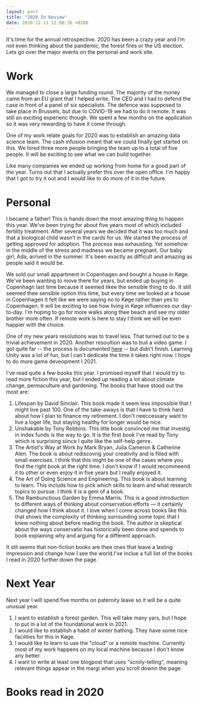 ```yaml
---
layout: post
title: "2020 In Review"
date: 2020-12-11 12:00:36 +0200
---
```


It's time for the annual retrospective. 2020 has been a crazy year and I’m not even thinking about the pandemic, the forest fires or the US election. Lets go over the major events on the personal and work site.

<head>
    <script src="https://d3js.org/d3.v4.min.js" charset="utf-8"></script>
</head>

# Work
We managed to close a large funding round. The majority of the money came from an EU grant that I helped write. The CEO and I had to defend the case in front of a panel of six specialists. The defence was supposed to take place in Brussels, but due to COVID-19 we had to do it remote. It was still an exciting experienc though. We spent a few months on the application so it was very rewarding to have it come through.

One of my work relate goals for 2020 was to establish an amazing data science team. The cash infusion meant that we could finally get started on this. We hired three more people bringing the team up to a total of five people. It will be exciting to see what we can build together.

Like many companies we ended up working from home for a good part of the year. Turns out that I actually prefer this over the open office. I'm happy that I got to try it out and I would like to do more of it in the future.

# Personal
I became a father! This is hands down the most amazing thing to happen this year. We’ve been trying for about five years most of which included fertility treatment. After several years we decided that it was too much and that a biological child wasn’t in the cards for us.  We started the process of getting approved for adoption. The process was exhausting. Yet somehow in the middle of the stress and madness we became pregnant. Our baby girl, Ada, arrived in the summer. It's been exactly as difficult and amazing as people said it would be.

We sold our small appartment in Copenhagen and bought a house in Køge. We've been wanting to move there for years, but ended up buying in Copenhagn last time because it seemed likee the sensible thing to do. It still seemed thee sensible option this time, but every time we looked at a house in Copenhagen it felt like we were saying no to Køge rather than yes to Copenhagen. It will be exciting to see how living in Køge influences our day-to-day. I'm hoping to go for more walks along thee beach and see my older brother more often. If remote work is here to stay I think we will be even happier with the choice.

One of my new years resolutions was to travel less. That turned out to be a trivial achievement in 2020. Another resoultion was to buil a video game. I got quite far -- the process is documented [here](/devlog) -- but didn't finish. Learning Unity was a lot of fun, but I can't dedicate the time it takes right now. I hope to do more game deveopment I 2021. 

I've read quite a few books this year. I promised myself that I would try to read more fiction this year, but I ended up reading a lot about climate change, permaculture and gardening. The books that have stood out the most are:
1. Lifespan by David Sinclair. This book made it seem less impossible that I might live past 100. One of the take-aways is that I have to think hard about how I plan to finance my retirement. I don't neeccessary want to live a loger life, but staying healthy for longer would be nice.
1. Unshakable by Tony Robbins. This litte book convinced me that investig in index funds is the way to go. It is the first book I've read by Tony which is surprising siince I quite like the self-help genre.
1. The Artist's Way at Work by Mark Bryan, Julia Cameron & Catherine Alen. The book is about rediscovrig your creativity and is filled with small exercises. I think that this might be one of the cases where you find the right book at the right time. I don't know if I would recommeend it to other or even enjoy it in five years but I really enjoyed it.
1. The Art of Doing Science and Engineering. This book is about learning to learn. This includs how to pick which skills to learn and what research topics to pursue. I think it is a gem of a book.
1. The Rambunctious Garden by Emma Marris. This is a good introduction to different ways of thinking about conservation efforts — it certainly changed how I think about it. I love when I come across books like this that shows the complexity of thinking surrounding some topic that I knew nothing about before reading the book. The author is skeptical about the ways conservatio has historically been done and spends to book explaining why and arguing for a different approach.

It stil seems that non-fiction books are thee ones that leave a lasting impression and change how I see the world.I've inclue a full list of the books I read in 2020 further down the page.

# Next Year
Next year I will spend five months on paternity leave so it will be a quite unusual year.

1. I want to establish a forest garden. This will take many yars, but I hope to put in a lot of the foundational work in 2021.
1. I would like to establish a habit of winter bathing. They have some nice facilities for this in Køge.
1. I would like to learn to use the "cloud" or a remote machine. Currently most of my work happens on my local machine because I don't know any better.
1. I want to write at least one blogpost that uses "scroly-telling", meaning relevant things appear in the margi when you scroll downn the page.


# Books read in 2020
<div class="grid"></div>



<link rel="stylesheet" href="../../../../css/2020-in-review.css">
<script type='text/javascript'  src='../../../../js/2020-in-review/2020-in-review.js'></script>
